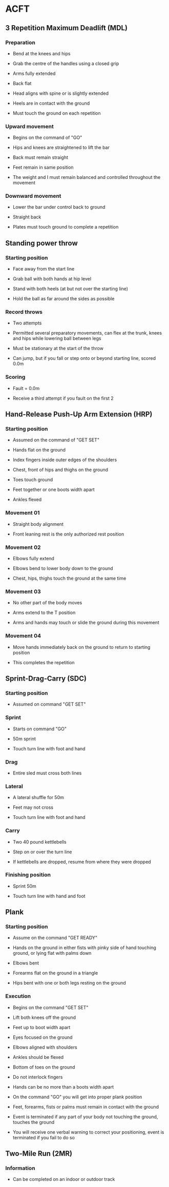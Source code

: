 # ACFT

## 3 Repetition Maximum Deadlift (MDL)

### Preparation

- Bend at the knees and hips 

- Grab the centre of the handles using a closed grip

- Arms fully extended

- Back flat

- Head aligns with spine or is slightly extended

- Heels are in contact with the ground

- Must touch the ground on each repetition

### Upward movement

- Begins on the command of "GO"

- Hips and knees are straightened to lift the bar

- Back must remain straight

- Feet remain in same position

- The weight and I must remain balanced and controlled throughout the movement

### Downward movement

- Lower the bar under control back to ground

- Straight back

- Plates must touch ground to complete a repetition

## Standing power throw

### Starting position

- Face away from the start line

- Grab ball with both hands at hip level

- Stand with both heels (at but not over the starting line)

- Hold the ball as far around the sides as possible

### Record throws

- Two attempts

- Permitted several preparatory movements, can flex at the trunk, knees and hips while lowering ball between legs

- Must be stationary at the start of the throw

- Can jump, but if you fall or step onto or beyond starting line, scored 0.0m

### Scoring

- Fault = 0.0m 

- Receive a third attempt if you fault on the first 2

## Hand-Release Push-Up Arm Extension (HRP)

### Starting position

- Assumed on the command of "GET SET"

- Hands flat on the ground

- Index fingers inside outer edges of the shoulders

- Chest, front of hips and thighs on the ground

- Toes touch ground

- Feet together or one boots width apart

- Ankles flexed

### Movement 01

- Straight body alignment

- Front leaning rest is the only authorized rest position

### Movement 02

- Elbows fully extend

- Elbows bend to lower body down to the ground

- Chest, hips, thighs touch the ground at the same time

### Movement 03

- No other part of the body moves

- Arms extend to the T position

- Arms and hands may touch or slide the ground during this movement

### Movement 04

- Move hands immediately back on the ground to return to starting position

- This completes the repetition

## Sprint-Drag-Carry (SDC)

### Starting position

- Assumed on command "GET SET"

### Sprint

- Starts on command "GO"

- 50m sprint

- Touch turn line with foot and hand

### Drag

- Entire sled must cross both lines

### Lateral

- A lateral shuffle for 50m

- Feet may not cross

- Touch turn line with foot and hand

### Carry

- Two 40 pound kettlebells

- Step on or over the turn line

- If kettlebells are dropped, resume from where they were dropped

### Finishing position

- Sprint 50m

- Touch turn line with hand and foot

## Plank

### Starting position

- Assume on the command "GET READY"

- Hands on the ground in either fists with pinky side of hand touching ground, or lying flat with palms down

- Elbows bent 

- Forearms flat on the ground in a triangle

- Hips bent with one or both legs resting on the ground

### Execution

- Begins on the command "GET SET"

- Lift both knees off the ground

- Feet up to boot width apart

- Eyes focused on the ground

- Elbows aligned with shoulders 

- Ankles should be flexed

- Bottom of toes on the ground

- Do not interlock fingers

- Hands can be no more than a boots width apart

- On the command "GO" you will get into proper plank position

- Feet, forearms, fists or palms must remain in contact with the ground

- Event is terminated if any part of your body not touching the ground, touches the ground

- You will receive one verbal warning to correct your positioning, event is terminated if you fail to do so

## Two-Mile Run (2MR)

### Information

- Can be completed on an indoor or outdoor track